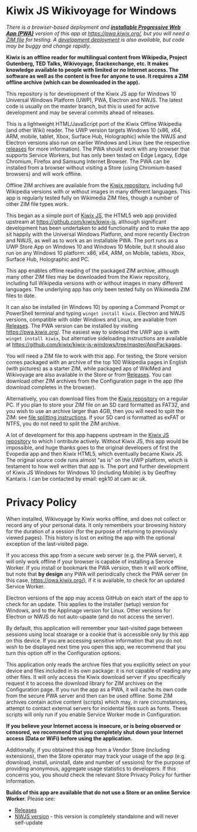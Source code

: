 # Kiwix JS Wikivoyage for Windows

*There is a browser-based deployment and **[installable Progressive Web App (PWA)](https://pwa.kiwix.org/)** version of this app at https://pwa.kiwix.org/, but you will need a
[ZIM file](https://wiki.kiwix.org/wiki/Content_in_all_languages) for testing. A [development deployment](https://kiwix.github.io/kiwix-js-windows/) is also available, but code
may be buggy and change rapidly.*

**Kiwix is an offline reader for multilingual content from Wikipedia, Project Gutenberg, TED Talks, Wikivoyage, Stackexchange, etc. It makes knowledge available to people with limited or no Internet access. The software as well as the content is free for anyone to use. It requires a ZIM offline archive (which can be downloaded in the app).**

This repository is for development of the Kiwix JS app for Windows 10 Universal Windows Platform (UWP), PWA, Electron and NWJS.
The latest code is usually on the master branch, but this is used for active development and may be several commits ahead of releases.

This is a lightweight HTML/JavaScript port of the Kiwix Offline Wikipedia (and other Wiki) reader. The UWP version targets Windows 10 (x86, x64, ARM, mobile, tablet, Xbox,
Surface Hub, Holographic) while the NWJS and Electron versions also run on earlier Windows and Linux (see the respective
[releases](https://github.com/kiwix/kiwix-js-windows/releases/) for more information). The PWA should work with any browser that supports Service Workers, but has only been
tested on Edge Legacy, Edge Chromium, Firefox and Samsung Internet Browser. The PWA can be installed from a browser without visiting a Store (using Chromium-based browsers) and will work offline.

Offline ZIM archives are available from the [Kiwix repository](https://wiki.kiwix.org/wiki/Content_in_all_languages), including full Wikipedia versions with or without images
in many different languages. This app is regularly tested fully on Wikimedia ZIM files, though a number of other ZIM file types work.

This began as a simple port of [Kiwix JS](https://github.com/kiwix/kiwix-js), the HTML5 web app provided upstream at https://github.com/kiwix/kiwix-js, although significant
development has been undertaken to add functionality and to make the app sit happily with the Universal Windows Platform, and more recently Electron and NWJS, as well as to work
as an installable PWA. The port runs as a UWP Store App on Windows 10 and Windows 10 Mobile, but it should also run on any Windows 10 platform: x86, x64, ARM, on Mobile,
tablets, Xbox, Surface Hub, Holographic and PC.

This app enables offline reading of the packaged ZIM archive, although many other ZIM files may be
downloaded from the Kiwix repository, including full Wikipedia versions with or without images
in many different languages. The underlying app has only been tested fully on Wikimedia ZIM files to date.

It can also be installed (in Windows 10) by opening a Command Prompt or PowerShell terminal and typing `winget install kiwix`. Electron and NWJS versions, compatible with older Windows and Linux, are available from [Releases](https://github.com/kiwix/kiwix-js-windows/releases/). The PWA version can be installed by visiting https://pwa.kiwix.org/. The easiest way to sideload the UWP app is with `winget install kiwix`, but alternative sideloading instructions are available at https://github.com/kiwix/kiwix-js-windows/tree/master/AppPackages.

You will need a ZIM file to work with this app. For testing, the Store version comes packaged with an archive of the top 100 Wikipedia pages in English
(with pictures) as a starter ZIM, while packaged aps of WikiMed and Wikivoyage are also available in the Store or from [Releases](https://github.com/kiwix/kiwix-js-windows/releases/). You can download other ZIM archives from the Configuration page in the app (the download completes in the browser).

Alternatively, you can download files from the [Kiwix repository](http://wiki.kiwix.org/wiki/Content_in_all_languages)
on a regular PC. If you plan to store your ZIM file on an SD card formatted as FAT32, and you wish to use an archive larger than 4GB, then you will need
to split the ZIM: see [file splitting instructions](https://github.com/kiwix/kiwix-js-windows/tree/master/AppPackages#download-a-zim-archive-all-platforms).
If your SD card is formatted as exFAT or NTFS, you do not need to split the ZIM archive.

A lot of development for this app happens upstream in the [Kiwix JS repository](https://kiwix.github.io/kiwix-js/) to which I ontribute actively.
Without Kiwix JS, this app would be impossible, and huge thanks goes to the original developers of first the Evopedia app and then Kiwix HTML5, which
eventually became Kiwix JS. The original source code runs almost "as is" on the UWP platform, which is testament to how well written that app is.
The port and further development of Kiwix JS Windows for Windows 10 (including Mobile) is by Geoffrey Kantaris. I can be contacted by email:
egk10 at cam ac uk.

# Privacy Policy

When installed, Wikivoyage by Kiwix works offline, and does not collect or record any of your personal data. It
only remembers your browsing history for the duration of a session (for the purpose of returning to previously
viewed pages). This history is lost on exiting the app with the optional exception of the last-visited page.

If you access this app from a secure web server (e.g. the PWA server), it will only work offline if your browser is
capable of installing a Service Worker. If you install or bookmark the PWA version, then it will work offline, but
note that **by design** any PWA will periodically check the PWA server (in this case, https://pwa.kiwix.org/), if it
is available, to check for an updated Service Worker.

Electron versions of the app may access GitHub on each start of the app to check for an update. This applies to the installer (setup)
version for Windows, and to the AppImage version for Linux. Other versions for Electron or NWJS do not auto-upaate (and do not access the server).

By default, this application will remember your last-visited page between sessions using local stoarage or a cookie
that is accessible only by this app on this device. If you are accessing sensitive information that you do
not wish to be displayed next time you open this app, we recommend that you turn this option off in the Configuration options.

This application only reads the archive files that you explicitly select on your device and files included in
its own package: it is not capable of reading any other files. It will only access the Kiwix download server if
you specifically request it to access the download library for ZIM archives on the Configuration page. If you
run the app as a PWA, it will cache its own code from the secure PWA server and then can be used offline.
Some ZIM archives contain active content (scripts) which may, in rare circumstances, attempt to
contact external servers for incidental files such as fonts. These scripts will only run if you enable Service
Worker mode in Configuration.

**If you believe your Internet access is insecure, or is being observed or censored, we recommend that you completely
shut down your Internet access (Data or WiFi) before using the application.**

Additionally, if you obtained this app from a Vendor Store (including extensions), then the Store operator may
track your usage of the app (e.g. download, install, uninstall, date and number of sessions) for the purpose of
providing anonymous, aggregate usage statistics to developers. If this concerns you, you should check the relevant
Store Privacy Policy for further information.

**Builds of this app are available that do not use a Store or an online Service Worker.** Please see:

* [Releases](https://github.com/kiwix/kiwix-js-windows/releases/)
* [NWJS version](https://kiwix.github.io/kiwix-js-windows/kiwix-js-nwjs.html) - this version is completely standalone
  and will never self-update
